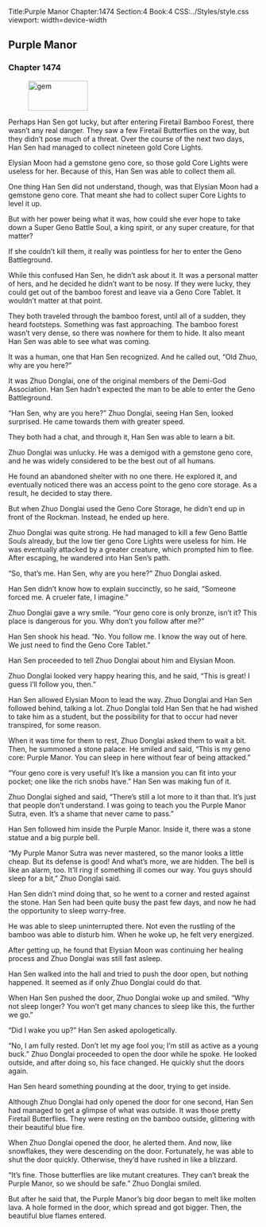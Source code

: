 Title:Purple Manor 
Chapter:1474 
Section:4 
Book:4 
CSS:../Styles/style.css 
viewport: width=device-width
  
## Purple Manor
### Chapter 1474
  
<figure>
	<img src="../Images/gem.gif" alt="gem" id="gem" width="120" height="60" />
</figure>
  

  
Perhaps Han Sen got lucky, but after entering Firetail Bamboo Forest, there wasn’t any real danger. They saw a few Firetail Butterflies on the way, but they didn’t pose much of a threat. Over the course of the next two days, Han Sen had managed to collect nineteen gold Core Lights.

Elysian Moon had a gemstone geno core, so those gold Core Lights were useless for her. Because of this, Han Sen was able to collect them all.

One thing Han Sen did not understand, though, was that Elysian Moon had a gemstone geno core. That meant she had to collect super Core Lights to level it up.

But with her power being what it was, how could she ever hope to take down a Super Geno Battle Soul, a king spirit, or any super creature, for that matter?

If she couldn’t kill them, it really was pointless for her to enter the Geno Battleground.

While this confused Han Sen, he didn’t ask about it. It was a personal matter of hers, and he decided he didn’t want to be nosy. If they were lucky, they could get out of the bamboo forest and leave via a Geno Core Tablet. It wouldn’t matter at that point.

They both traveled through the bamboo forest, until all of a sudden, they heard footsteps. Something was fast approaching. The bamboo forest wasn’t very dense, so there was nowhere for them to hide. It also meant Han Sen was able to see what was coming.

It was a human, one that Han Sen recognized. And he called out, “Old Zhuo, why are you here?”

It was Zhuo Donglai, one of the original members of the Demi-God Association. Han Sen hadn’t expected the man to be able to enter the Geno Battleground.

“Han Sen, why are you here?” Zhuo Donglai, seeing Han Sen, looked surprised. He came towards them with greater speed.

They both had a chat, and through it, Han Sen was able to learn a bit.

Zhuo Donglai was unlucky. He was a demigod with a gemstone geno core, and he was widely considered to be the best out of all humans.

He found an abandoned shelter with no one there. He explored it, and eventually noticed there was an access point to the geno core storage. As a result, he decided to stay there.

But when Zhuo Donglai used the Geno Core Storage, he didn’t end up in front of the Rockman. Instead, he ended up here.

Zhuo Donglai was quite strong. He had managed to kill a few Geno Battle Souls already, but the low tier geno Core Lights were useless for him. He was eventually attacked by a greater creature, which prompted him to flee. After escaping, he wandered into Han Sen’s path.

“So, that’s me. Han Sen, why are you here?” Zhuo Donglai asked.

Han Sen didn’t know how to explain succinctly, so he said, “Someone forced me. A crueler fate, I imagine.”

Zhuo Donglai gave a wry smile. “Your geno core is only bronze, isn’t it? This place is dangerous for you. Why don’t you follow after me?”

Han Sen shook his head. “No. You follow me. I know the way out of here. We just need to find the Geno Core Tablet.”

Han Sen proceeded to tell Zhuo Donglai about him and Elysian Moon.

Zhuo Donglai looked very happy hearing this, and he said, “This is great! I guess I’ll follow you, then.”

Han Sen allowed Elysian Moon to lead the way. Zhuo Donglai and Han Sen followed behind, talking a lot. Zhuo Donglai told Han Sen that he had wished to take him as a student, but the possibility for that to occur had never transpired, for some reason.

When it was time for them to rest, Zhuo Donglai asked them to wait a bit. Then, he summoned a stone palace. He smiled and said, “This is my geno core: Purple Manor. You can sleep in here without fear of being attacked.”

“Your geno core is very useful! It’s like a mansion you can fit into your pocket; one like the rich snobs have.” Han Sen was making fun of it.

Zhuo Donglai sighed and said, “There’s still a lot more to it than that. It’s just that people don’t understand. I was going to teach you the Purple Manor Sutra, even. It’s a shame that never came to pass.”

Han Sen followed him inside the Purple Manor. Inside it, there was a stone statue and a big purple bell.

“My Purple Manor Sutra was never mastered, so the manor looks a little cheap. But its defense is good! And what’s more, we are hidden. The bell is like an alarm, too. It’ll ring if something ill comes our way. You guys should sleep for a bit,” Zhuo Donglai said.

Han Sen didn’t mind doing that, so he went to a corner and rested against the stone. Han Sen had been quite busy the past few days, and now he had the opportunity to sleep worry-free.

He was able to sleep uninterrupted there. Not even the rustling of the bamboo was able to disturb him. When he woke up, he felt very energized.

After getting up, he found that Elysian Moon was continuing her healing process and Zhuo Donglai was still fast asleep.

Han Sen walked into the hall and tried to push the door open, but nothing happened. It seemed as if only Zhuo Donglai could do that.

When Han Sen pushed the door, Zhuo Donglai woke up and smiled. “Why not sleep longer? You won’t get many chances to sleep like this, the further we go.”

“Did I wake you up?” Han Sen asked apologetically.

“No, I am fully rested. Don’t let my age fool you; I’m still as active as a young buck.” Zhuo Donglai proceeded to open the door while he spoke. He looked outside, and after doing so, his face changed. He quickly shut the doors again.

Han Sen heard something pounding at the door, trying to get inside.

Although Zhuo Donglai had only opened the door for one second, Han Sen had managed to get a glimpse of what was outside. It was those pretty Firetail Butterflies. They were resting on the bamboo outside, glittering with their beautiful blue fire.

When Zhuo Donglai opened the door, he alerted them. And now, like snowflakes, they were descending on the door. Fortunately, he was able to shut the door quickly. Otherwise, they’d have rushed in like a blizzard.

“It’s fine. Those butterflies are like mutant creatures. They can’t break the Purple Manor, so we should be safe.” Zhuo Donglai smiled.

But after he said that, the Purple Manor’s big door began to melt like molten lava. A hole formed in the door, which spread and got bigger. Then, the beautiful blue flames entered.